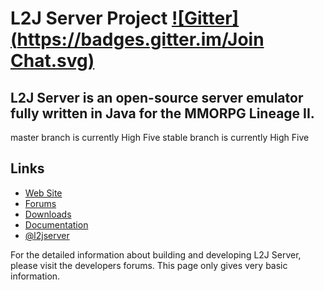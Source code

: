 L2J Server Project [![Gitter](https://badges.gitter.im/Join Chat.svg)](https://gitter.im/L2J/L2J_Server?utm_source=badge&utm_medium=badge&utm_campaign=pr-badge&utm_content=badge)
==============

L2J Server is an open-source server emulator fully written in Java for the MMORPG Lineage II.
--------------
master branch is currently High Five
stable branch is currently High Five

Links
--------------
- <a href="http://www.l2jserver.com/">Web Site</a>
- <a href="http://www.l2jserver.com/forum/">Forums</a>
- <a href="http://www.l2jserver.com/download/">Downloads</a>
- <a href="http://www.l2jserver.com/wiki/">Documentation</a>
- <a href="https://twitter.com/l2jserver">@l2jserver</a>

For the detailed information about building and developing L2J Server, please visit the developers forums. This page only gives very basic information.

